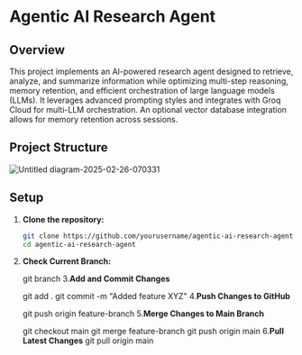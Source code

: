 # Agentic AI Research Agent

## Overview

This project implements an AI-powered research agent designed to retrieve, analyze, and summarize information while optimizing multi-step reasoning, memory retention, and efficient orchestration of large language models (LLMs). It leverages advanced prompting styles and integrates with Groq Cloud for multi-LLM orchestration. An optional vector database integration allows for memory retention across sessions.

## Project Structure
![Untitled diagram-2025-02-26-070331](https://github.com/user-attachments/assets/bd2973f7-c889-4788-8d24-c37c2a3c1292)



## Setup

1. **Clone the repository:**

   ```bash
   git clone https://github.com/yourusername/agentic-ai-research-agent.git
   cd agentic-ai-research-agent
2. **Check Current Branch:**

   git branch
3.**Add and Commit Changes**
   
   git add .
   git commit -m "Added feature XYZ"
4.**Push Changes to GitHub**

   git push origin feature-branch
5.**Merge Changes to Main Branch**

   git checkout main
   git merge feature-branch
   git push origin main
6.**Pull Latest Changes**
    git pull origin main


   
